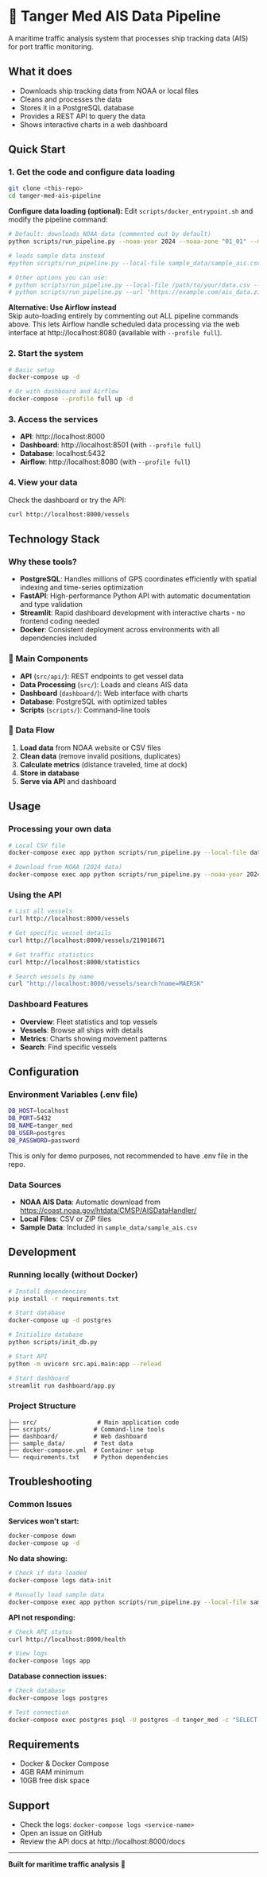 # 🚢 Tanger Med AIS Data Pipeline

A maritime traffic analysis system that processes ship tracking data (AIS) for port traffic monitoring.

## What it does

- Downloads ship tracking data from NOAA or local files
- Cleans and processes the data
- Stores it in a PostgreSQL database
- Provides a REST API to query the data
- Shows interactive charts in a web dashboard

## Quick Start

### 1. Get the code and configure data loading
```bash
git clone <this-repo>
cd tanger-med-ais-pipeline
```

**Configure data loading (optional):**
Edit `scripts/docker_entrypoint.sh` and modify the pipeline command:
```bash
# Default: downloads NOAA data (commented out by default)
python scripts/run_pipeline.py --noaa-year 2024 --noaa-zone "01_01" --max-records 100000

# loads sample data instead
#python scripts/run_pipeline.py --local-file sample_data/sample_ais.csv --max-records 100 --verbose 

# Other options you can use:
# python scripts/run_pipeline.py --local-file /path/to/your/data.csv --max-records 10000
# python scripts/run_pipeline.py --url "https://example.com/ais_data.zip" --max-records 50000
```

**Alternative: Use Airflow instead**  
Skip auto-loading entirely by commenting out ALL pipeline commands above. This lets Airflow handle scheduled data processing via the web interface at http://localhost:8080 (available with `--profile full`).

### 2. Start the system
```bash
# Basic setup
docker-compose up -d

# Or with dashboard and Airflow
docker-compose --profile full up -d
```

### 3. Access the services
- **API**: http://localhost:8000
- **Dashboard**: http://localhost:8501 (with `--profile full`)
- **Database**: localhost:5432
- **Airflow**: http://localhost:8080 (with `--profile full`)

### 4. View your data
Check the dashboard or try the API:
```bash
curl http://localhost:8000/vessels
```

## Technology Stack

### Why these tools?
- **PostgreSQL**: Handles millions of GPS coordinates efficiently with spatial indexing and time-series optimization
- **FastAPI**: High-performance Python API with automatic documentation and type validation
- **Streamlit**: Rapid dashboard development with interactive charts - no frontend coding needed
- **Docker**: Consistent deployment across environments with all dependencies included

### 📁 Main Components
- **API** (`src/api/`): REST endpoints to get vessel data
- **Data Processing** (`src/`): Loads and cleans AIS data
- **Dashboard** (`dashboard/`): Web interface with charts
- **Database**: PostgreSQL with optimized tables
- **Scripts** (`scripts/`): Command-line tools

### 🔄 Data Flow
1. **Load data** from NOAA website or CSV files
2. **Clean data** (remove invalid positions, duplicates)
3. **Calculate metrics** (distance traveled, time at dock)
4. **Store in database** 
5. **Serve via API** and dashboard

## Usage

### Processing your own data
```bash
# Local CSV file
docker-compose exec app python scripts/run_pipeline.py --local-file data/my_data.csv

# Download from NOAA (2024 data)
docker-compose exec app python scripts/run_pipeline.py --noaa-year 2024 --noaa-zone "01_01"
```

### Using the API
```bash
# List all vessels
curl http://localhost:8000/vessels

# Get specific vessel details
curl http://localhost:8000/vessels/219018671

# Get traffic statistics
curl http://localhost:8000/statistics

# Search vessels by name
curl "http://localhost:8000/vessels/search?name=MAERSK"
```

### Dashboard Features
- **Overview**: Fleet statistics and top vessels
- **Vessels**: Browse all ships with details
- **Metrics**: Charts showing movement patterns
- **Search**: Find specific vessels

## Configuration

### Environment Variables (.env file)
```bash
DB_HOST=localhost
DB_PORT=5432
DB_NAME=tanger_med
DB_USER=postgres
DB_PASSWORD=password
```
This is only for demo purposes, not recommended to have .env file in the repo.

### Data Sources
- **NOAA AIS Data**: Automatic download from https://coast.noaa.gov/htdata/CMSP/AISDataHandler/
- **Local Files**: CSV or ZIP files
- **Sample Data**: Included in `sample_data/sample_ais.csv`

## Development

### Running locally (without Docker)
```bash
# Install dependencies
pip install -r requirements.txt

# Start database
docker-compose up -d postgres

# Initialize database
python scripts/init_db.py

# Start API
python -m uvicorn src.api.main:app --reload

# Start dashboard
streamlit run dashboard/app.py
```

### Project Structure
```
├── src/                 # Main application code
├── scripts/            # Command-line tools
├── dashboard/          # Web dashboard
├── sample_data/        # Test data
├── docker-compose.yml  # Container setup
└── requirements.txt    # Python dependencies
```

## Troubleshooting

### Common Issues

**Services won't start:**
```bash
docker-compose down
docker-compose up -d
```

**No data showing:**
```bash
# Check if data loaded
docker-compose logs data-init

# Manually load sample data
docker-compose exec app python scripts/run_pipeline.py --local-file sample_data/sample_ais.csv
```

**API not responding:**
```bash
# Check API status
curl http://localhost:8000/health

# View logs
docker-compose logs app
```

**Database connection issues:**
```bash
# Check database
docker-compose logs postgres

# Test connection
docker-compose exec postgres psql -U postgres -d tanger_med -c "SELECT COUNT(*) FROM ais_data;"
```

## Requirements

- Docker & Docker Compose
- 4GB RAM minimum
- 10GB free disk space

## Support

- Check the logs: `docker-compose logs <service-name>`
- Open an issue on GitHub
- Review the API docs at http://localhost:8000/docs

---

**Built for maritime traffic analysis** 🌊
